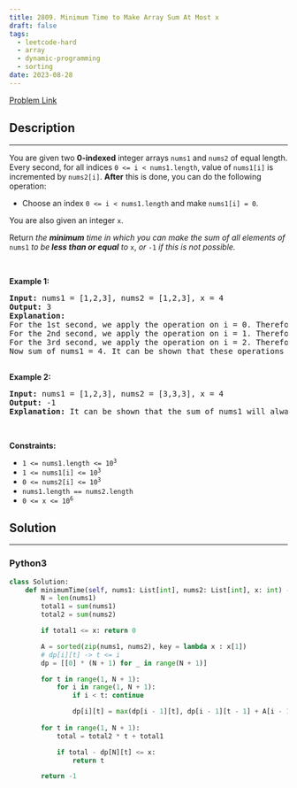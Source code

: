 ```yaml
---
title: 2809. Minimum Time to Make Array Sum At Most x
draft: false
tags: 
  - leetcode-hard
  - array
  - dynamic-programming
  - sorting
date: 2023-08-28
---
```


[Problem Link](https://leetcode.com/problems/minimum-time-to-make-array-sum-at-most-x/)

## Description

---
<p>You are given two <strong>0-indexed</strong> integer arrays <code>nums1</code> and <code>nums2</code> of equal length. Every second, for all indices <code>0 &lt;= i &lt; nums1.length</code>, value of <code>nums1[i]</code> is incremented by <code>nums2[i]</code>. <strong>After</strong> this is done, you can do the following operation:</p>

<ul>
	<li>Choose an index <code>0 &lt;= i &lt; nums1.length</code> and make <code>nums1[i] = 0</code>.</li>
</ul>

<p>You are also given an integer <code>x</code>.</p>

<p>Return <em>the <strong>minimum</strong> time in which you can make the sum of all elements of </em><code>nums1</code><em> to be<strong> less than or equal</strong> to </em><code>x</code>, <em>or </em><code>-1</code><em> if this is not possible.</em></p>

<p>&nbsp;</p>
<p><strong class="example">Example 1:</strong></p>

<pre>
<strong>Input:</strong> nums1 = [1,2,3], nums2 = [1,2,3], x = 4
<strong>Output:</strong> 3
<strong>Explanation:</strong> 
For the 1st second, we apply the operation on i = 0. Therefore nums1 = [0,2+2,3+3] = [0,4,6]. 
For the 2nd second, we apply the operation on i = 1. Therefore nums1 = [0+1,0,6+3] = [1,0,9]. 
For the 3rd second, we apply the operation on i = 2. Therefore nums1 = [1+1,0+2,0] = [2,2,0]. 
Now sum of nums1 = 4. It can be shown that these operations are optimal, so we return 3.

</pre>

<p><strong class="example">Example 2:</strong></p>

<pre>
<strong>Input:</strong> nums1 = [1,2,3], nums2 = [3,3,3], x = 4
<strong>Output:</strong> -1
<strong>Explanation:</strong> It can be shown that the sum of nums1 will always be greater than x, no matter which operations are performed.
</pre>

<p>&nbsp;</p>
<p><strong>Constraints:</strong></p>

<ul>
	<li><code><font face="monospace">1 &lt;= nums1.length &lt;= 10<sup>3</sup></font></code></li>
	<li><code>1 &lt;= nums1[i] &lt;= 10<sup>3</sup></code></li>
	<li><code>0 &lt;= nums2[i] &lt;= 10<sup>3</sup></code></li>
	<li><code>nums1.length == nums2.length</code></li>
	<li><code>0 &lt;= x &lt;= 10<sup>6</sup></code></li>
</ul>


## Solution

---
### Python3
``` py title='minimum-time-to-make-array-sum-at-most-x'
class Solution:
    def minimumTime(self, nums1: List[int], nums2: List[int], x: int) -> int:
        N = len(nums1)
        total1 = sum(nums1)
        total2 = sum(nums2)

        if total1 <= x: return 0

        A = sorted(zip(nums1, nums2), key = lambda x : x[1])
        # dp[i][t] -> t <= i
        dp = [[0] * (N + 1) for _ in range(N + 1)]

        for t in range(1, N + 1):
            for i in range(1, N + 1):
                if i < t: continue

                dp[i][t] = max(dp[i - 1][t], dp[i - 1][t - 1] + A[i - 1][1] * t + A[i - 1][0])
        
        for t in range(1, N + 1):
            total = total2 * t + total1

            if total - dp[N][t] <= x:
                return t

        return -1
```

